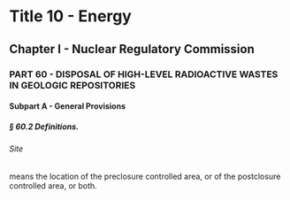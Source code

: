 
# Title 10 - Energy
## Chapter I - Nuclear Regulatory Commission
### PART 60 - DISPOSAL OF HIGH-LEVEL RADIOACTIVE WASTES IN GEOLOGIC REPOSITORIES
#### Subpart A - General Provisions
##### § 60.2 Definitions.
###### Site

means the location of the preclosure controlled area, or of the postclosure controlled area, or both.

